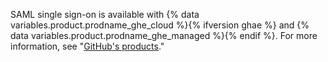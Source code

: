 SAML single sign-on is available with {% data variables.product.prodname_ghe_cloud %}{% ifversion ghae %} and {% data variables.product.prodname_ghe_managed %}{% endif %}. For more information, see "[GitHub's products](/articles/githubs-products)."
